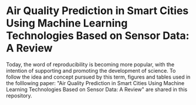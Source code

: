 # Air Quality Prediction in Smart Cities Using Machine Learning Technologies Based on Sensor Data: A Review

Today, the word of reproducibility is becoming more popular, with the intention of supporting and promoting the development of science. To follow the idea and concept pursued by this term, figures and tables used in the folllowing paper: "Air Quality Prediction in Smart Cities Using Machine Learning Technologies Based on Sensor Data: A Review" are shared in this repository.
